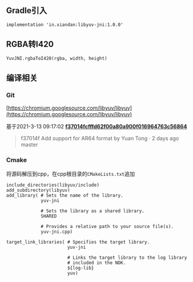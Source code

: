 ## Gradle引入

```
implementation 'in.xiandan:libyuv-jni:1.0.0'
```



## RGBA转I420

```
YuvJNI.rgbaToI420(rgba, width, height)
```



## 编译相关

### Git

[https://chromium.googlesource.com/libyuv/libyuv](https://chromium.googlesource.com/libyuv/libyuv)

基于2021-3-13 09:17:02 [**f37014fcfffd62f00a80a900f016964763c56864**](**f37014fcfffd62f00a80a900f016964763c56864**)

> f37014f Add support for AR64 format by Yuan Tong · 2 days ago master



### Cmake

将源码解压到cpp，在cpp根目录的`CMakeLists.txt`追加

```
include_directories(libyuv/include)
add_subdirectory(libyuv)
add_library( # Sets the name of the library.
             yuv-jni

             # Sets the library as a shared library.
             SHARED

             # Provides a relative path to your source file(s).
             yuv-jni.cpp)

target_link_libraries( # Specifies the target library.
                       yuv-jni

                       # Links the target library to the log library
                       # included in the NDK.
                       ${log-lib}
                       yuv)
```